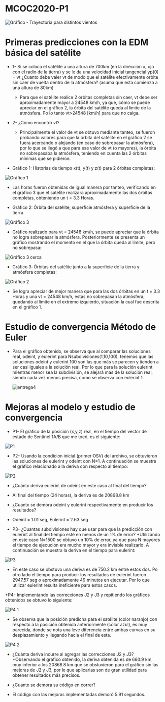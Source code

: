 # MCOC2020-P1

![Gráfico - Trayectoria para distintos vientos](https://user-images.githubusercontent.com/69275311/91117011-a271c980-e65b-11ea-8dc4-4e7900fc7d26.png)

# Primeras predicciones con la EDM básica del satélite

+ 1- Si se coloca el satélite a una altura de 700km (en la dirección x, ojo con el radio de la tierra) y se le da una velocidad inicial tangencial yp(0) = vt ¿Cuanto debe valer vt de modo que el satélite efectivamente orbite sin caer de vuelta dentro de la atmósfera? (asuma que esta comienza a una altura de 80km)
   + Para que el satélite realice 2 orbitas completas sin caer, vt debe ser aproximadamente mayor a 24548 km/h, ya que, cómo se puede apreciar en el gráfico 2, la órbita del satélite queda al límite de la atmósfera. Po lo tanto vt>24548 [km/h] para que no caiga.

+ 2- ¿Cómo encontró vt?
   + Principalmente el valor de vt se obtuvo mediante tanteo, se fueron probando valores para que la órbita del satélite en el gráfico 2 se fuera acercando o alejando (en caso de sobrepasar la atmósfera), por lo que se llegó a que para ese valor de vt (o mayores), la órbita no sobrepasaba la atmósfera, teniendo en cuenta las 2 órbitas mínimas que se pidieron.

+ Gráfico 1: Historias de tiempo x(t), y(t) y z(t) para 2 órbitas completas:

![Gráfico 1](https://user-images.githubusercontent.com/69275311/91509695-00dfb780-e8a9-11ea-8cf5-c79c46f96cf7.png)

   + Las horas fueron obtenidas de igual manera por tanteo, verificando en el gráfico 3 que el satélite realizara aproximadamente las dos órbitas completas, obteniendo un t = 3.3 Horas.

+ Gráfico 2: Órbita del satélite, superficie atmósfera y superficie de la tierra.

![Gráfico 3](https://user-images.githubusercontent.com/69275311/91509954-a561f980-e8a9-11ea-8b9d-4cbd991df125.png)

   + Gráfico realizado para vt = 24548 km/h, se puede apreciar que la órbita no logra sobrepasar la atmósfera. Posteriormente se presenta un gráfico mostrando el momento en el que la órbita queda al límite, pero no sobrepasa:

![Gráfico 3 cerca](https://user-images.githubusercontent.com/69275311/91510107-16a1ac80-e8aa-11ea-96ba-ac45bd89ecf5.png)

+ Gráfico 3: Órbitas del satélite junto a la superficie de la tierra y atmósfera completas:

![Gráfico 2](https://user-images.githubusercontent.com/69275311/91510189-55cffd80-e8aa-11ea-8fc9-d00526184a60.png)

   + Se logra apreciar de mejor manera que para las dos órbitas en un t = 3.3 Horas y una vt = 24548 km/h, estas no sobrepasan la atmósfera, quedando al límite en el extremo izquierdo, situación la cual fue descrita en el gráfico 1.

# Estudio de convergencia Método de Euler

+ Para el gráfico obtenido, se observa que al comparar las soluciones real, odeint, y eulerint para Nsubdivisiones(1,10,100), tenemos que las soluciones odeint y eulerint 100 son las que más se parecen y tienden a ser casi iguales a la solución real. Por lo que para la solución eulerint mientras menor sea la subdivisión, se alejará más de la solución real, siendo cada vez menos precisa, como se observa con eulerint 1.

   ![entrega4](https://user-images.githubusercontent.com/69275311/91844187-fe70bb00-ec24-11ea-8120-c3053bddd91a.png)


# Mejoras al modelo y estudio de convergencia

+ P1- El gráfico de la posición (x,y,z) real, en el tiempo del vector de estado de Sentinel 1A/B que me tocó, es el siguiente:

![P1](https://user-images.githubusercontent.com/69275311/92380952-5eada400-f0e0-11ea-90d1-3e7c2c630346.png)

+ P2- Usando la condición inicial (primer OSV) del archivo, se obtuvieron las soluciones de eulerint y odeint con N=1. A continuación se muestra el gráfico relacionado a la deriva con respecto al tiempo:

![P2](https://user-images.githubusercontent.com/69275311/92381236-d5e33800-f0e0-11ea-8af6-4864a66cf18e.png)

+ ¿Cuánto deriva eulerint de odeint en este caso al final del tiempo?             
+ Al final del tiempo (24 horas), la deriva es de 20868.8 km
+ ¿Cuanto se demora odeint y eulerint respectivamente en producir los resultados?          
+ Odeint = 1.01 seg, Eulerint = 2.63 seg

+ P3- ¿Cuantas subdivisiones hay que usar para que la predicción con eulerint al final del tiempo esté en menos de un 1% de error? 
+Utilizando en este caso N=1500 se obtuvo un 10% de error, ya que para N mayores el tiempo de ejecución era mucho mayor y era inviable realizarlo. A continuación se muestra la deriva en el tiempo para eulerint:

![P3](https://user-images.githubusercontent.com/69275311/92382057-5b1b1c80-f0e2-11ea-97d7-2ed70e9285e0.png)

+ En este caso se obstuvo una deriva es de 750.2 km entre estos dos. Po otro lado el tiempo para producir los resultados de eulerint fueron 2947.57 seg o aproximadamente 49 minutos en ejecutar. Por lo que utilizar eulerint resulta ineficiente para estos casos.

+P4- Implementando las correcciones J2 y J3 y repitiendo los gráficos obtenidos se obtuvo lo siguiente:

![P4 1](https://user-images.githubusercontent.com/69275311/92382554-29ef1c00-f0e3-11ea-8fa2-40b233586736.png)
+ Se observa que la posición predicha para el satélite (color naranjo) con respecto a la posición obtenida anteriormente (color azul), es muy parecida, donde se nota una leve diferencia entre ambas curvas en su desplazamiento y llegando hacia el final de esta.

![P4 2](https://user-images.githubusercontent.com/69275311/92382596-370c0b00-f0e3-11ea-88d7-fa47b971799a.png)

+ ¿Cuánta deriva incurre al agregar las correcciones J2 y J3? 
+Observando el gráfico obtenido, la deriva obtenida es de 660.9 km, muy inferior a los 20868.8 km que se obstuvieron para el gráfico sin las mejoras de J2 y J3, por lo que aplicarlas son de gran utilidad para obtener resultados más precisos.

+ ¿Cuanto se demora su código en correr?
+ El código con las mejoras implementadas demoró 5.91 segundos.
